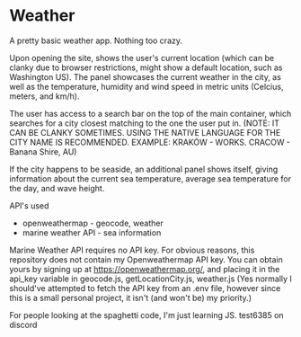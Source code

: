 # Weather

A pretty basic weather app. Nothing too crazy.

Upon opening the site, shows the user's current location (which can be clanky due to browser restrictions, might show a default location, such as Washington US). The panel showcases the current weather in the city, as well as the temperature, humidity and wind speed in metric units (Celcius, meters, and km/h).

The user has access to a search bar on the top of the main container, which searches for a city closest matching to the one the user put in. (NOTE: IT CAN BE CLANKY SOMETIMES. USING THE NATIVE LANGUAGE FOR THE CITY NAME IS RECOMMENDED. EXAMPLE: KRAKÓW - WORKS. CRACOW - Banana Shire, AU)

If the city happens to be seaside, an additional panel shows itself, giving information about the current sea temperature, average sea temperature for the day, and wave height.

API's used

- openweathermap - geocode, weather
- marine weather API - sea information

Marine Weather API requires no API key. 
For obvious reasons, this repository does not contain my Openweathermap API key. You can obtain yours by signing up at https://openweathermap.org/, and placing it in the api_key variable in geocode.js, getLocationCity.js, weather.js (Yes normally I should've attempted to fetch the API key from an .env file, however since this is a small personal project, it isn't (and won't be) my priority.)

For people looking at the spaghetti code, I'm just learning JS.
test6385 on discord